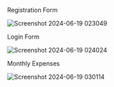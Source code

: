 Registration Form

![Screenshot 2024-06-19 023049](https://github.com/Naidu727/Expense-Management-System-MERNAPP/assets/130582105/d6e7f10c-f130-46a1-b2a8-d017cddb4a83)

Login Form

![Screenshot 2024-06-19 024024](https://github.com/Naidu727/Expense-Management-System-MERNAPP/assets/130582105/1f6fb402-9e3f-43ae-942e-4e4731f1162b)

Monthly Expenses

![Screenshot 2024-06-19 030114](https://github.com/Naidu727/Expense-Management-System-MERNAPP/assets/130582105/6d4f7d2e-9b6f-4c0b-8ab2-a33977eebacc)

